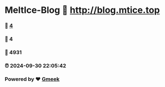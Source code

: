 # MeltIce-Blog :link: http://blog.mtice.top 
### :page_facing_up: [4](http://blog.mtice.top/tag.html) 
### :speech_balloon: 4 
### :hibiscus: 4931 
### :alarm_clock: 2024-09-30 22:05:42 
### Powered by :heart: [Gmeek](https://github.com/Meekdai/Gmeek)
